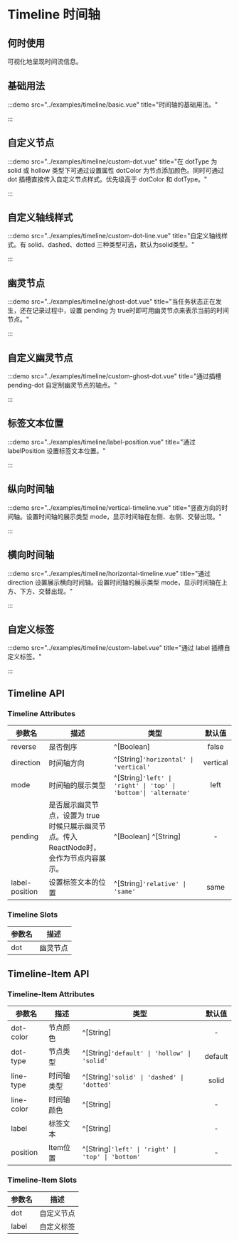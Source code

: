 # Timeline 时间轴

## 何时使用

可视化地呈现时间流信息。

## 基础用法

:::demo src="../examples/timeline/basic.vue" title="时间轴的基础用法。"

:::

## 自定义节点

:::demo src="../examples/timeline/custom-dot.vue" title="在 dotType 为 solid 或 hollow 类型下可通过设置属性 dotColor 为节点添加颜色。同时可通过 dot 插槽直接传入自定义节点样式。优先级高于 dotColor 和 dotType。"

:::

## 自定义轴线样式

:::demo src="../examples/timeline/custom-dot-line.vue" title="自定义轴线样式。有 solid、dashed、dotted 三种类型可选，默认为solid类型。"

:::

## 幽灵节点

:::demo src="../examples/timeline/ghost-dot.vue" title="当任务状态正在发生，还在记录过程中，设置 pending 为 true时即可用幽灵节点来表示当前的时间节点。"

:::

## 自定义幽灵节点

:::demo src="../examples/timeline/custom-ghost-dot.vue" title="通过插槽 pending-dot 自定制幽灵节点的轴点。"

:::

## 标签文本位置

:::demo src="../examples/timeline/label-position.vue" title="通过 labelPosition 设置标签文本位置。"

:::

## 纵向时间轴

:::demo src="../examples/timeline/vertical-timeline.vue" title="竖直方向的时间轴。设置时间轴的展示类型 mode，显示时间轴在左侧、右侧、交替出现。"

:::

## 横向时间轴

:::demo src="../examples/timeline/horizontal-timeline.vue" title="通过 direction 设置展示横向时间轴。设置时间轴的展示类型 mode，显示时间轴在上方、下方、交替出现。"

:::

## 自定义标签

:::demo src="../examples/timeline/custom-label.vue" title="通过 label 插槽自定义标签。"

:::

## Timeline API

### Timeline Attributes

| 参数名 | 描述 | 类型 | 默认值 |
| ------ | ---- | ---- | :----: |
| reverse | 是否倒序 | ^[Boolean] | false |
| direction | 时间轴方向 | ^[String]`'horizontal' \| 'vertical'`| vertical |
| mode | 时间轴的展示类型 | ^[String]`'left' \| 'right' \| 'top' \| 'bottom'\| 'alternate'`| left |
| pending | 是否展示幽灵节点，设置为 true 时候只展示幽灵节点。传入ReactNode时，会作为节点内容展示。 | ^[Boolean] ^[String] | - |
| label-position | 设置标签文本的位置 | ^[String]`'relative' \| 'same'`| same |

### Timeline Slots

| 参数名 | 描述 |
| ------ | ---- |
| dot | 幽灵节点 | - |

<!-- Timeline-Item -->
## Timeline-Item API

### Timeline-Item Attributes

| 参数名 | 描述 | 类型 | 默认值 |
| ------ | ---- | ---- | :----: |
| dot-color | 节点颜色 | ^[String] | - |
| dot-type | 节点类型 | ^[String]`'default' \| 'hollow' \| 'solid'`| default |
| line-type | 时间轴类型 | ^[String]`'solid' \| 'dashed' \| 'dotted'`| solid |
| line-color | 时间轴颜色 | ^[String] | - |
| label | 标签文本 | ^[String] | - |
| position | Item位置 | ^[String]`'left' \| 'right' \| 'top' \| 'bottom'` | - |

### Timeline-Item Slots

| 参数名 | 描述 |
| ------ | ---- |
| dot | 自定义节点 | - |
| label | 自定义标签 | - |
